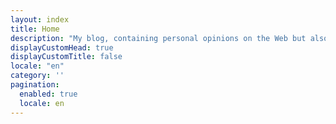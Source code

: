 ```yaml
---
layout: index
title: Home
description: "My blog, containing personal opinions on the Web but also on my life as a parent and a citizen."
displayCustomHead: true
displayCustomTitle: false
locale: "en"
category: ''
pagination: 
  enabled: true
  locale: en
---
```

